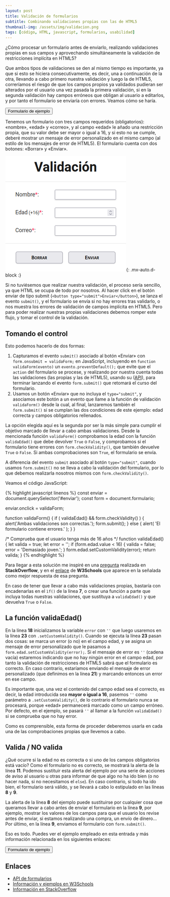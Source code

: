```yaml
---
layout: post
title: Validación de formularios
subtitle: Combinando validaciones propias con las de HTML5
thumbnail-img: /assets/img/validacion.png
tags: [código, HTML, javascript, formularios, usabilidad]
---
```

¿Cómo procesar un formulario antes de enviarlo, realizando validaciones propias en sus campos y aprovechando simultáneamente la validación de restricciones implícita en HTML5?

Que ambos tipos de validaciones se den al mismo tiempo es importante, ya que si esto se hiciera consecutivamente, es decir, una a continuación de la otra, llevando a cabo primero nuestra validación y luego la de HTML5, correríamos el riesgo de que los campos propios ya validados pudieran ser alterados por el usuario una vez pasada la primera validación, si en la segunda validación hay campos erróneos que obligan al usuario a editarlos, y por tanto el formulario se enviaría con errores. Veamos cómo se haría.

[<button class="btn btn-info" style="font-family:Arial, Helvetica, sans-serif;">Formulario de ejemplo</button>](https://javguerra.github.io/02-bootcamp-fs-javascript/validacion.html)

Tenemos un formulario con tres campos requeridos (obligatorios): «nombre», «edad» y «correo», y al campo «edad» le añado una restricción propia, que su valor debe ser mayor o igual a 16, y si esto no se cumple, deberé mostrar un mensaje de error personalizado en el mismo campo (al estilo de los mensajes de error de HTML5). El formulario cuenta con dos botones: «Borrar» y «Enviar».

![Validación](/assets/img/validacion.png){: .mx-auto.d-block :}

Si no tuviésemos que realizar nuestra validación, el proceso sería sencillo, ya que HTML se ocupa de todo por nosotros. Al hacer click en el botón enviar de tipo submit (```<button type="submit">Enviar</button>```), se lanza el evento ```submit()```, y el formulario se envía si no hay errores tras validarlo, o nos muestra los errores de validación de campos implícita en HTML5. Pero para poder realizar nuestras propias validaciones debemos romper este flujo, y tomar el control de la validación.

## Tomando el control

Esto podemos hacerlo de dos formas:

1. Capturamos el evento ```submit()``` asociado al botón «Enviar» con ```form.onsubmit = validaForm;``` en JavaScript, incluyendo en ```function validaForm(evento)``` un ```evento.preventDefault();``` que evite que el ```action``` del formulario se procese, y realizando por nuestra cuenta todas las validaciones (las propias y las de HTML5), usando su ([API](https://www.w3.org/TR/html5/forms.html#the-constraint-validation-api)), para terminar lanzando el evento ```form.submit()``` que retomará el curso del formulario. 
2. Usamos un botón «Enviar» que no incluya el ```type="submit"```, y asociamos este botón a un evento que llame a la función de validación ```validaForm()``` desde la cual, al final, lanzaremos también el ```form.submit()``` si se cumplan las dos condiciones de este ejemplo: edad correcta y campos obligatorios rellenados.

La opción elegida aquí es la segunda por ser la más simple para cumplir el objetivo marcado de llevar a cabo ambas validaciones. Desde la mencionada función ```validaForm()``` comprobamos la edad con la función ```validaEdad()``` que debe devolver ```True``` o ```False```, y comprobamos si el formulario tiene errores con ```form.checkValidity()```, que también devuelve ```True``` o ```False```. Si ambas comprobaciones son ```True```, el formulario se envía.

A diferencia del evento ```submit``` asociado al botón ```type="submit"```, cuando usamos ```form.submit()``` no se lleva a cabo la validación del formulario, por lo que debemos realizarla nosotros mismos con ```form.checkValidity()```.

Veamos el código JavaScript:

{% highlight javascript linenos %}
const enviar = document.querySelector('#enviar');
const form   = document.formulario;

enviar.onclick = validaForm;

function validaForm() {
  if ( validaEdad() && form.checkValidity() ) {
    alert('Ambas validaciones son correctas.');
    form.submit();
  } else {
    alert( 'El formulario contiene errores.' );
  }
}

/* Comprueba que el usuario tenga más de 16 años */
function validaEdad() {
  let valida = true;
  let error  = '';
  if (form.edad.value < 16) {
      valida = false;
      error  = 'Demasiado joven.';
  }
  form.edad.setCustomValidity(error);
  return valida;
}
{% endhighlight %}

Para llegar a esta solución me inspiré en una [pregunta](https://stackoverflow.com/questions/45789010/how-to-use-html-form-checkvalidity) realizada en **StackOverflow**, y en el [enlace](https://www.w3schools.com/js/js_validation_api.asp) de **W3Schools** que aparece en la señalada como mejor respuesta de esa pregunta.

En caso de tener que llevar a cabo más validaciones propias, bastaría con encadenarlas en el ```ìf()``` de la línea **7**, o crear una función a parte que incluya todas nuestras validaciones, que sustituya a ```validaEdad()``` y que devuelva ```True``` o ```False```.

## La función validaEdad()

En la línea **18** inicializamos la variable ```error``` con ```''``` que luego usaremos en la línea **23** con ```.setCustomValidity()```. Cuando se ejecuta la línea **23** pasan dos cosas: se marca un error (o no) en el campo edad, y se asigna un mensaje de error personalizado que le pasamos a ```form.edad.setCustomValidity(error);```. Si el mensaje de error es ```''``` (cadena vacía) estaremos indicando que no hay ningún error en el campo edad, por tanto la validación de restricciones de HTML5 sabrá que el formulario es correcto. En caso contrario, estaríamos enviando el mensaje de error personalizado (que definimos en la línea **21**) y marcando entonces un error en ese campo. 

Es importante que, una vez el contenido del campo edad sea el correcto, es decir, la edad introducida sea **mayor o igual a 16**, pasemos ```''``` como parámetro a ```.setCustomValidity()```, de lo contrario el formulario nunca se procesará, porque «edad» permanecerá marcado como un campo erróneo. Por defecto, en el ejemplo, se pasará ```''``` al llamar a la función ```validaEdad()``` si se comprueba que no hay error.

Como es comprensible, esta forma de proceder deberemos usarla en cada una de las comprobaciones propias que llevemos a cabo.

## Valida / NO valida

¿Qué ocurre si la edad no es correcta o si uno de los campos obligatorios está vacío? Como el formulario no es correcto, se mostrará la alerta de la línea **11**. Podemos sustituir esta alerta del ejemplo por una serie de acciones de aviso al usuario u otras para informar de que algo no ha ido bien (o no hacer nada, si no necesitamos el ```else```). En caso contrario, si todo ha ido bien, el formulario será válido, y se llevará a cabo lo estipulado en las líneas **8** y **9**.

La alerta de la línea **8** del ejemplo puede sustituirse por cualquier cosa que queramos llevar a cabo antes de enviar el formulario en la línea **9**, por ejemplo, mostrar los valores de los campos para que el usuario los revise antes de enviar, si estamos realizando una compra, un envío de dinero… Por último, en la línea **9**, enviamos el formulario con ```form.submit()```.

Eso es todo. Puedes ver el ejemplo empleado en esta entrada y más información relacionada en los siguientes enlaces:

[<button class="btn btn-info" style="font-family:Arial, Helvetica, sans-serif;">Formulario de ejemplo</button>](https://javguerra.github.io/02-bootcamp-fs-javascript/validacion.html)

## Enlaces

* [API de formularios](https://www.w3.org/TR/html5/forms.html#the-constraint-validation-api)
* [Información y ejemplos en W3Schools](https://www.w3schools.com/js/js_validation_api.asp)
* [Información en StackOverflow](https://stackoverflow.com/questions/45789010/how-to-use-html-form-checkvalidity)




